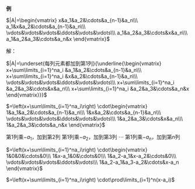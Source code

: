 **例**

$|A|=\begin{vmatrix}
x&a_1&a_2&\cdots&a_{n-1}&a_n\\\ 
a_1&x&a_2&\cdots&a_{n-1}&a_n\\\ 
\vdots&\vdots&\vdots&\ddots&\vdots&\vdots\\\ 
a_1&a_2&a_3&\cdots&x&a_n\\\ 
a_1&a_2&a_3&\cdots&a_n&x
\end{vmatrix}$

解：

$|A|=\underset{每列元素都加到第1列}{\underline{\begin{vmatrix}
x+\sum\limits_{i=1}^na_i
&a_1&a_2&\cdots&a_{n-1}&a_n\\\ 
x+\sum\limits_{i=1}^na_i
&x&a_2&\cdots&a_{n-1}&a_n\\\ 
\vdots&\vdots&\vdots&\ddots&\vdots&\vdots\\\ 
x+\sum\limits_{i=1}^na_i
&a_2&a_3&\cdots&x&a_n\\\ 
x+\sum\limits_{i=1}^na_i
&a_2&a_3&\cdots&a_n&x
\end{vmatrix}}}$

$=\left(x+\sum\limits_{i=1}^na_i\right)
\cdot\begin{vmatrix}
1&a_1&a_2&\cdots&a_{n-1}&a_n\\\ 
1&x&a_2&\cdots&a_{n-1}&a_n\\\ 
\vdots&\vdots&\vdots&\ddots&\vdots&\vdots\\\ 
1&a_2&a_3&\cdots&x&a_n\\\ 
1&a_2&a_3&\cdots&a_n&x
\end{vmatrix}$

第1列乘$-a_1$，加到第2列
第1列乘$-a_2$，加到第3列
$\cdots$
第1列乘$-a_n$，加到第$n$列


$=\left(x+\sum\limits_{i=1}^na_i\right)
\cdot\begin{vmatrix}
1&0&0&\cdots&0\\\ 
1&x-a_1&0&\cdots&0\\\ 
1&a_2-a_1&x-a_2&\cdots&0\\\ 
\vdots&\vdots&\vdots&\ddots&\vdots\\\ 
1&a_2-a_1&a_3-a_2&\cdots&x-a_n
\end{vmatrix}$

$=\left(x+\sum\limits_{i=1}^na_i\right)
\cdot\prod\limits_{i=1}^n(x-a_i)$